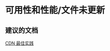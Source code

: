 <properties
    pageTitle="可用性和性能/文件未更新"
    description="可用性和性能/文件未更新"
    service="microsoft.cdn"
    resource="profiles"
    authors="aashu"
    displayOrder=""
    selfHelpType="generic"
    supportTopicIds="32302789"
    resourceTags=""
    productPesIds="15528"
    cloudEnvironments="public"
/>


# 可用性和性能/文件未更新


## **建议的文档**
[CDN 最佳实践](https://azure.microsoft.com/documentation/articles/best-practices-cdn/)



<!--HONumber=Jul16_HO4-->


